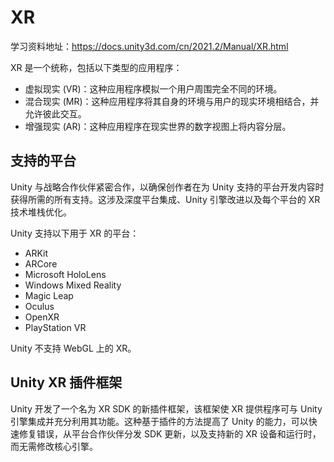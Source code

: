 # XR

学习资料地址：https://docs.unity3d.com/cn/2021.2/Manual/XR.html

 XR 是一个统称，包括以下类型的应用程序：

- 虚拟现实 (VR)：这种应用程序模拟一个用户周围完全不同的环境。
- 混合现实 (MR)：这种应用程序将其自身的环境与用户的现实环境相结合，并允许彼此交互。
- 增强现实 (AR)：这种应用程序在现实世界的数字视图上将内容分层。

## 支持的平台

Unity 与战略合作伙伴紧密合作，以确保创作者在为 Unity 支持的平台开发内容时获得所需的所有支持。这涉及深度平台集成、Unity 引擎改进以及每个平台的 XR 技术堆栈优化。

Unity 支持以下用于 XR 的平台：

- ARKit
- ARCore
- Microsoft HoloLens
- Windows Mixed Reality
- Magic Leap
- Oculus
- OpenXR
- PlayStation VR

Unity 不支持 WebGL 上的 XR。

## Unity XR 插件框架

Unity 开发了一个名为 XR SDK 的新插件框架，该框架使 XR 提供程序可与 Unity 引擎集成并充分利用其功能。这种基于插件的方法提高了 Unity 的能力，可以快速修复错误，从平台合作伙伴分发 SDK 更新，以及支持新的 XR 设备和运行时，而无需修改核心引擎。
